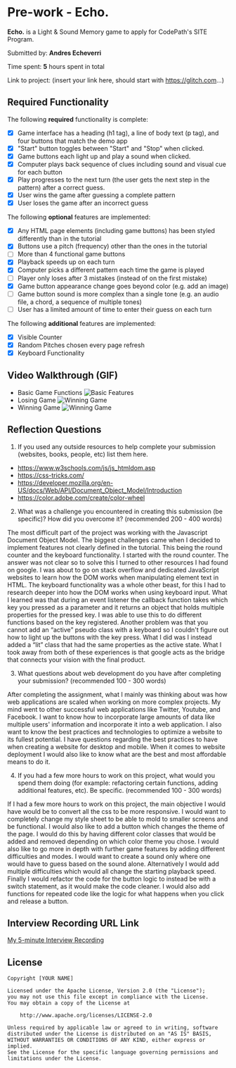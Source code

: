 # Pre-work - Echo.

**Echo.** is a Light & Sound Memory game to apply for CodePath's SITE Program. 

Submitted by: **Andres Echeverri**

Time spent: **5** hours spent in total

Link to project: (insert your link here, should start with https://glitch.com...)

## Required Functionality

The following **required** functionality is complete:

* [X] Game interface has a heading (h1 tag), a line of body text (p tag), and four buttons that match the demo app
* [X] "Start" button toggles between "Start" and "Stop" when clicked. 
* [X] Game buttons each light up and play a sound when clicked. 
* [X] Computer plays back sequence of clues including sound and visual cue for each button
* [X] Play progresses to the next turn (the user gets the next step in the pattern) after a correct guess. 
* [X] User wins the game after guessing a complete pattern
* [X] User loses the game after an incorrect guess

The following **optional** features are implemented:

* [X] Any HTML page elements (including game buttons) has been styled differently than in the tutorial
* [X] Buttons use a pitch (frequency) other than the ones in the tutorial
* [ ] More than 4 functional game buttons
* [X] Playback speeds up on each turn
* [X] Computer picks a different pattern each time the game is played
* [ ] Player only loses after 3 mistakes (instead of on the first mistake)
* [X] Game button appearance change goes beyond color (e.g. add an image)
* [ ] Game button sound is more complex than a single tone (e.g. an audio file, a chord, a sequence of multiple tones)
* [ ] User has a limited amount of time to enter their guess on each turn

The following **additional** features are implemented:

- [X] Visible Counter
- [X] Random Pitches chosen every page refresh
- [X] Keyboard Functionality

## Video Walkthrough (GIF)

- Basic Game Functions
![Basic Features](http://g.recordit.co/aUf1DjeBjo.gif)
- Losing Game
![Winning Game](http://g.recordit.co/sIjY2bLw6t.gif)
- Winning Game
![Winning Game](http://g.recordit.co/2zSx9tbRlG.gif)



## Reflection Questions
1. If you used any outside resources to help complete your submission (websites, books, people, etc) list them here. 
- https://www.w3schools.com/js/js_htmldom.asp
- https://css-tricks.com/
- https://developer.mozilla.org/en-US/docs/Web/API/Document_Object_Model/Introduction
- https://color.adobe.com/create/color-wheel

2. What was a challenge you encountered in creating this submission (be specific)? How did you overcome it? (recommended 200 - 400 words) 

The most difficult part of the project was working with the Javascript Document Object Model. The biggest challenges came when I decided to implement features not clearly defined in the tutorial. This being the round counter and the keyboard functionality. I started with the round counter. The answer was not clear so to solve this I turned to other resources I had found on google. I was about to go on stack overflow and dedicated JavaScript websites to learn how the DOM works when manipulating element text in HTML. The keyboard functionality was a whole other beast, for this I had to research deeper into how the DOM works when using keyboard input. What I learned was that during an event listener the callback function takes which key you pressed as a parameter and it returns an object that holds multiple properties for the pressed key. I was able to use this to do different functions based on the key registered. Another problem was that you cannot add an “active” pseudo class with a keyboard so I couldn't figure out how to light up the buttons with the key press. What I did was I instead added a “lit” class that had the same properties as the active state. What I took away from both of these experiences is that google acts as the bridge that connects your vision with the final product. 


3. What questions about web development do you have after completing your submission? (recommended 100 - 300 words) 

After completing the assignment, what I mainly was thinking about was how web applications are scaled when working on more complex projects.
My mind went to other successful web applications like Twitter, Youtube, and Facebook. I want to know how to incorporate large amounts of data 
like multiple users' information and incorporate it into a web application. I also want to know the best practices and technologies to optimize a website
to its fullest potential. I have questions regarding the best practices to have when creating a website for desktop and mobile. When it comes to website deployment 
I would also like to know what are the best and most affordable means to do it. 

4. If you had a few more hours to work on this project, what would you spend them doing (for example: refactoring certain functions, adding additional features, etc). Be specific. (recommended 100 - 300 words) 

If I had a few more hours to work on this project, the main objective I would have would be to convert all the css to be more responsive. I would want to completely
change my style sheet to be able to mold to smaller screens and be functional. I would also like to add a button which changes the theme of the page. I would do this by
having different color classes that would be added and removed depending on which color theme you chose. I would also like to go more in depth with further game features
by adding different difficulties and modes. I would want to create a sound only where one would have to guess based on the sound alone. Alternatively I would add multiple
difficulties which would all change the starting playback speed. Finally I would refactor the code for the button logic to instead be with a switch statement, as it would make the code
cleaner. I would also add functions for repeated code like the logic for what happens when you click and release a button.


## Interview Recording URL Link

[My 5-minute Interview Recording](your-link-here)


## License

    Copyright [YOUR NAME]

    Licensed under the Apache License, Version 2.0 (the "License");
    you may not use this file except in compliance with the License.
    You may obtain a copy of the License at

        http://www.apache.org/licenses/LICENSE-2.0

    Unless required by applicable law or agreed to in writing, software
    distributed under the License is distributed on an "AS IS" BASIS,
    WITHOUT WARRANTIES OR CONDITIONS OF ANY KIND, either express or implied.
    See the License for the specific language governing permissions and
    limitations under the License.
